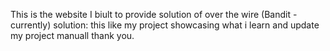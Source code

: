 This is the website I biult to provide solution of over the wire (Bandit -currently) solution:
this like my project showcasing what i learn and update my project manuall
thank you.
